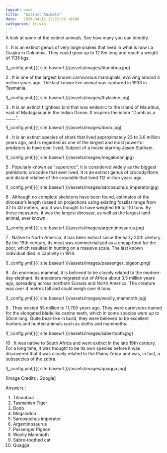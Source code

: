 ```yaml
---
layout: post
title:  "Extinct Animals"
date:   2020-04-12 13:21:59 +0100
categories: trivia
---
```


A look at some of the extinct animals. See how many you can identify.

<!-- more -->

1 . It is an extinct genus of very large snakes that lived in what is now La Guajira in Columbia. They could grow up to 12.8m long and reach a weight of 1135 kgs.

![_config.yml]({{ site.baseurl }}/assets/images/titanoboa.jpg)

2 . It is one of the largest known carnivorous marsupials, evolving around 4 million years ago. The last known live animal was captured in 1933 in Tasmania.

![_config.yml]({{ site.baseurl }}/assets/images/thylacine.jpg)

3 . It is an extinct flightless bird that was endemic to the island of Mauritius, east of Madagascar in the Indian Ocean. It inspires the idiom "Dumb as a _____".

![_config.yml]({{ site.baseurl }}/assets/images/dodo.jpg)

4 . It is an extinct species of shark that lived approximately 23 to 3.6 million years ago, and is regarded as one of the largest and most powerful predators to have ever lived. Subject of a movie starring Jason Statham.

![_config.yml]({{ site.baseurl }}/assets/images/megalodon.jpg)

5 . Popularly known as "supercroc", it is considered widely as the biggest prehistoric crocodile that ever lived. It is an extinct genus of crocodyliform and distant relative of the crocodile that lived 112 million years ago.

![_config.yml]({{ site.baseurl }}/assets/images/sarcosuchus_imperator.jpg)

6 . Although no complete skeletons have been found, estimates of the dinosaur’s length (based on projections using existing fossils) range from 37 to 40 meters, and it was thought to have weighed 99 to 110 tons. By these measures, it was the largest dinosaur, as well as the largest land animal, ever known.

![_config.yml]({{ site.baseurl }}/assets/images/argentinosaurus.jpg)

7 . Native to North America, it has been extinct since the early 20th century. By the 19th century, its meat was commercialized as a cheap food for the poor, which resulted in hunting on a massive scale. The last known individual died in captivity in 1914.

![_config.yml]({{ site.baseurl }}/assets/images/passenger_pigeon.png)

8 . An enormous mammal, it is believed to be closely related to the modern-day elephant. Its ancestors migrated out of Africa about 3.5 million years ago, spreading across northern Eurasia and North America. The creature was over 4 metres tall and could weigh over 6 tons.

![_config.yml]({{ site.baseurl }}/assets/images/woolly_mammoth.jpg)

9 . They existed 55 million to 11,700 years ago. They were carnivores named for the elongated bladelike canine teeth, which in some species were up to 50cm long. Quite bear-like in build, they were believed to be excellent hunters and hunted animals such as sloths and mammoths.

![_config.yml]({{ site.baseurl }}/assets/images/sabertooth.jpg)

10 . It was native to South Africa and went extinct in the late 19th century. For a long time, it was thought to be its own species before it was discovered that it was closely related to the Plains Zebra and was, in fact, a subspecies of the zebra.

![_config.yml]({{ site.baseurl }}/assets/images/quagga.jpg)


[Image Credits : Google]



Answers :

1. Titanoboa
2. Tasmanian Tiger
3. Dodo
4. Megalodon
5. Sarcosuchus imperator
6. Argentinosaurus
7. Passenger Pigeon
8. Woolly Mammoth
9. Sabre-toothed cat
10. Quagga


